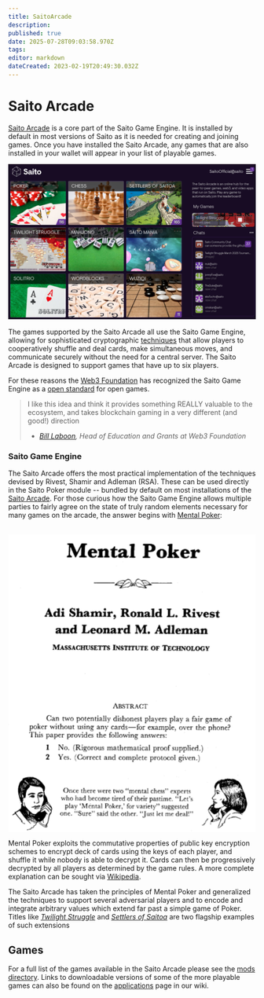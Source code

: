 ```yaml
---
title: SaitoArcade
description: 
published: true
date: 2025-07-28T09:03:58.970Z
tags: 
editor: markdown
dateCreated: 2023-02-19T20:49:30.032Z
---
```


# Saito Arcade

[Saito Arcade](https://saito.io/arcade/) is a core part of the Saito Game Engine. It is installed by default in most versions of Saito as it is needed for creating and joining games. Once you have installed the Saito Arcade, any games that are also installed in your wallet will appear in your list of playable games.

<img src="/arcade-summer-2025.png" style="maxwidth: 600px;">

The games supported by the Saito Arcade all use the Saito Game Engine, allowing for sophisticated cryptographic [techniques](#mentalPoker) that allow players to cooperatively shuffle and deal cards, make simultaneous moves, and communicate securely without the need for a central server. The Saito Arcade is designed to support games that have up to six players.

For these reasons the [Web3 Foundation](https://web3.foundation/) has recognized the Saito Game Engine as a [open standard](https://github.com/w3f/Grants-Program/blob/master/applications/saito-game-protocol-and-engine.md) for open games.

> I like this idea and think it provides something REALLY valuable to the ecosystem, and takes blockchain gaming in a very different (and good!) direction
> - *[Bill Laboon](https://github.com/w3f/Grants-Program/pull/73#issuecomment-713638248), Head of Education and Grants at Web3 Foundation*

### <div id="mentalPoker"> Saito Game Engine </div>

The Saito Arcade offers the most practical implementation of the techniques devised by Rivest, Shamir and Adleman (RSA). These can be used directly in the Saito Poker module -- bundled by default on most installations of the [Saito Arcade](https://saito.io/arcade). For those curious how the Saito Game Engine allows multiple parties to fairly agree on the state of truly random elements necessary for many games on the arcade, the answer begins with [Mental Poker](https://people.csail.mit.edu/rivest/pubs/SRA81.pdf):

<br />

<div style="display: flex; justify-content: center;">
    <img src="/mentalpoker.png" alt="Mental Poker; Adi Shamir, Ronald L. Rivest and Leanard M. Adleman; MASSACHUSETTS INSTITUTE OF TECHNOLOGY; ABSTRACT Can two potentially dishonest players play a fair game of poker without using any cards-for example, over the phone? This paper provides the following answers: 1. No. (Rigorous mathemmatical proof supplied.) 2. Yes. (Correct and complete protocol given.); Once there were two 'mental chess' experts who had become tired of their passtime. 'Let's play 'Mental Mpoker,' for variety' suggested one. 'Sure' said the other,' Just let me deal!'">
</div>

Mental Poker exploits the commutative properties of public key encryption schemes to encrypt deck of cards using the keys of each player, and shuffle it while nobody is able to decrypt it. Cards can then be progressively decrypted by all players as determined by the game rules. A more complete explanation can be sought via [Wikipedia](https://en.wikipedia.org/wiki/Mental_poker).

The Saito Arcade has taken the principles of Mental Poker and generalized the techniques to support several adversarial players and to encode and integrate arbitrary values which extend far past a simple game of Poker. Titles like [*Twilight Struggle*](/tech/applications/twilight) and [*Settlers of Saitoa*](/tech/applications/settlers) are two flagship examples of such extensions

## Games

For a full list of the games available in the Saito Arcade please see the [mods directory](https://github.com/SaitoTech/saito-lite-rust/tree/master/mods). Links to downloadable versions of some of the more playable games can also be found on the [applications](/applications) page in our wiki.
